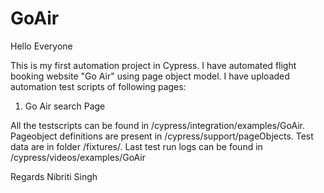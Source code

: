 # GoAir
Hello Everyone

This is my first automation project in Cypress. I have automated flight booking website "Go Air" using page object model.
I have uploaded automation test scripts of following pages:
1. Go Air search Page

All the testscripts can be found in /cypress/integration/examples/GoAir.
Pageobject definitions are present in /cypress/support/pageObjects.
Test data are in folder /fixtures/.
Last test run logs can be found in /cypress/videos/examples/GoAir

Regards
Nibriti Singh

 
